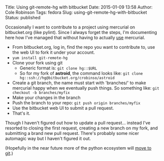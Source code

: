 Title: Using git-remote-hg with bitbucket
Date: 2015-01-09 13:58
Author: Cole Robinson
Tags: fedora
Slug: using-git-remote-hg-with-bitbucket
Status: published

Occasionally I want to contribute to a project using mercurial on bitbucket.org (like pylint). Since I always forget the steps, I'm documenting here how I've managed that without having to actually <u>use</u> mercurial.

-   From bitbucket.org, log in, find the repo you want to contribute to, use the web UI to fork it under your account.
-   `yum install git-remote-hg`
-   Clone your fork using git
    -   Generic format is: `git clone hg::$URL`
    -   So for my fork of **astroid**, the command looks like: `git clone hg::ssh://hg@bitbucket.org/crobinso/astroid`
-   Create a git branch, the name must start with 'branches/' to make mercurial happy when we eventually push things. So something like: `git checkout -b branches/myfix`</code>
-   Make your changes in the branch
-   Push the branch to your repo: `git push origin branches/myfix`
-   Use the bitbucket web UI to submit a pull request.
-   That's it.

Though I haven't figured out how to update a pull request... instead I've resorted to closing the first request, creating a new branch on my fork, and submitting a brand new pull request. There's probably some nicer automagic way but I haven't figured it out.

(Hopefully in the near future more of the python ecosystem will [move to git](https://lwn.net/Articles/623905/).)
